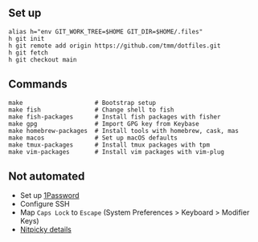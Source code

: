 ## Set up

```
alias h="env GIT_WORK_TREE=$HOME GIT_DIR=$HOME/.files"
h git init
h git remote add origin https://github.com/tmm/dotfiles.git
h git fetch
h git checkout main
```

## Commands

```
make                    # Bootstrap setup
make fish               # Change shell to fish
make fish-packages      # Install fish packages with fisher
make gpg                # Import GPG key from Keybase
make homebrew-packages  # Install tools with homebrew, cask, mas
make macos              # Set up macOS defaults
make tmux-packages      # Install tmux packages with tpm
make vim-packages       # Install vim packages with vim-plug
```

## Not automated

* Set up [1Password](https://1password.com)
* Configure SSH
* Map `Caps Lock` to `Escape` (System Preferences > Keyboard > Modifier Keys)
* [Nitpicky details](https://www.craft.do/s/dgb68JxSefmpSJ)
